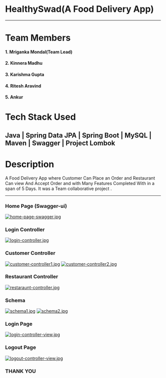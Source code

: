 # HealthySwad(A Food Delivery App)
 
---

# Team Members

<h4>1. Mriganka Mondal(Team Lead)</h4>

<h4>2. Kinnera Madhu</h4>

<h4>3. Karishma Gupta</h4>

<h4>4. Ritesh Aravind</h4>

<h4>5. Ankur</h4>

# Tech Stack Used

<h2>Java | Spring Data JPA | Spring Boot | MySQL | Maven | Swagger | Project Lombok </h2>

# Description

A Food Delivery App where Customer Can Place an Order and Restaurant Can view And Accept Order and with Many Features Completed With in a span of 5 Days. It was a Team collaborative project .

---

### Home Page (Swagger-ui)
[![home-page-swagger.jpg](https://i.postimg.cc/1Rr3r6Z2/home-page-swagger.jpg)](https://postimg.cc/Cdd0FR5s)

### Login Controller
[![login-controller.jpg](https://i.postimg.cc/Lsy8MFxS/login-controller.jpg)](https://postimg.cc/VSC8jpyZ)


### Customer Controller
[![customer-controller1.jpg](https://i.postimg.cc/C537KtLr/customer-controller1.jpg)](https://postimg.cc/N2xmJdXR)
[![customer-controller2.jpg](https://i.postimg.cc/0yf4tkN8/customer-controller2.jpg)](https://postimg.cc/PCCKJkZc)


### Restaurant Controller
[![restaraunt-controller.jpg](https://i.postimg.cc/hvWMD6Gy/restaraunt-controller.jpg)](https://postimg.cc/r0j5ghxx)


### Schema 
[![schema1.jpg](https://i.postimg.cc/mr1QPjJ0/schema1.jpg)](https://postimg.cc/kV9VZQnc)
[![schema2.jpg](https://i.postimg.cc/T3MG83Gg/schema2.jpg)](https://postimg.cc/4m5jVZYx)


### Login Page
[![login-controller-view.jpg](https://i.postimg.cc/Hsj187WQ/login-controller-view.jpg)](https://postimg.cc/8j80qc65)

### Logout Page
[![logout-controller-view.jpg](https://i.postimg.cc/vmmGhSbN/logout-controller-view.jpg)](https://postimg.cc/87q8P4FR)





### THANK YOU
